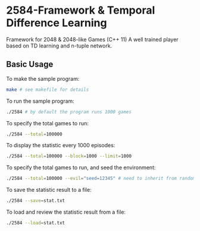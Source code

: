 # 2584-Framework & Temporal Difference Learning

Framework for 2048 & 2048-like Games (C++ 11)
A well trained player based on TD learning and n-tuple network.

## Basic Usage

To make the sample program:
```bash
make # see makefile for details
```

To run the sample program:
```bash
./2584 # by default the program runs 1000 games
```

To specify the total games to run:
```bash
./2584 --total=100000
```

To display the statistic every 1000 episodes:
```bash
./2584 --total=100000 --block=1000 --limit=1000
```

To specify the total games to run, and seed the environment:
```bash
./2584 --total=100000 --evil="seed=12345" # need to inherit from random_agent
```

To save the statistic result to a file:
```bash
./2584 --save=stat.txt
```

To load and review the statistic result from a file:
```bash
./2584 --load=stat.txt
```

